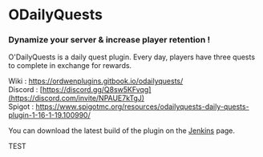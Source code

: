# ODailyQuests

<h3>Dynamize your server & increase player retention !</h3>

O'DailyQuests is a daily quest plugin. 
Every day, players have three quests to complete in exchange for rewards.

Wiki : https://ordwenplugins.gitbook.io/odailyquests/
<br>Discord : [https://discord.gg/Q8sw5KFvqg](https://discord.com/invite/NPAUE7kTgJ)
<br>Spigot : https://www.spigotmc.org/resources/odailyquests-daily-quests-plugin-1-16-1-19.100990/

You can download the latest build of the plugin on the [Jenkins](https://jenkins.ordwen-dev.com/job/build-odailyquests/) page.

TEST
